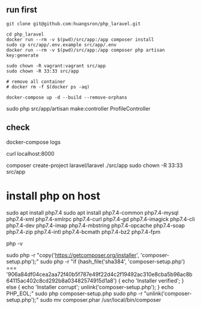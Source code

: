 ## run first
```shell
git clone git@github.com:huangsron/php_laravel.git

cd php_laravel
docker run --rm -v $(pwd)/src/app:/app composer install
sudo cp src/app/.env.example src/app/.env
docker run --rm -v $(pwd)/src/app:/app composer php artisan key:generate

sudo chown -R vagrant:vagrant src/app
sudo chown -R 33:33 src/app

# remove all container
# docker rm -f $(docker ps -aq)

docker-compose up -d --build --remove-orphans
```

sudo php src/app/artisan make:controller ProfileController

## check
docker-compose logs

curl localhost:8000


composer create-project laravel/laravel ./src/app
sudo chown -R 33:33 src/app

# install php on host
sudo apt install php7.4
sudo apt install php7.4-common php7.4-mysql php7.4-xml php7.4-xmlrpc php7.4-curl php7.4-gd php7.4-imagick php7.4-cli php7.4-dev php7.4-imap php7.4-mbstring php7.4-opcache php7.4-soap php7.4-zip php7.4-intl php7.4-bcmath php7.4-bz2 php7.4-fpm

php -v

sudo php -r "copy('https://getcomposer.org/installer', 'composer-setup.php');"
sudo php -r "if (hash_file('sha384', 'composer-setup.php') === '906a84df04cea2aa72f40b5f787e49f22d4c2f19492ac310e8cba5b96ac8b64115ac402c8cd292b8a03482574915d1a8') { echo 'Installer verified'; } else { echo 'Installer corrupt'; unlink('composer-setup.php'); } echo PHP_EOL;"
sudo php composer-setup.php
sudo php -r "unlink('composer-setup.php');"
sudo mv composer.phar /usr/local/bin/composer